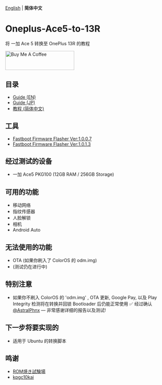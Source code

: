 [English](README.md) | **简体中文**

# Oneplus-Ace5-to-13R
将 一加 Ace 5 转换至 OnePlus 13R 的教程

<a href="https://www.buymeacoffee.com/kinginu" target="_blank"><img src="https://cdn.buymeacoffee.com/buttons/v2/default-yellow.png" alt="Buy Me A Coffee" style="height: 60px !important;width: 217px !important;" ></a>

## 目录
- [Guide (EN)](docs/convert_guide_en.md)
- [Guide (JP)](docs/convert_guide_jp.md)
- [教程 (简体中文)](docs/convert_guide_zh.md)

## 工具
- [Fastboot Firmware Flasher Ver:1.0.0.7](https://t.me/gt3neo5hub/521/207068)
- [Fastboot Firmware Flasher Ver:1.0.1.3](https://t.me/gt3neo5hub/521/269449)

## 经过测试的设备
- 一加 Ace5 PKG100 (12GB RAM / 256GB Storage)

## 可用的功能
- 移动网络
- 指纹传感器
- 人脸解锁
- 相机
- Android Auto

## 无法使用的功能
- OTA (如果你刷入了 ColorOS 的 odm.img)
- (测试仍在进行中)

## 特别注意
- 如果你不刷入 ColorOS 的 'odm.img' , OTA 更新, Google Pay, 以及 Play Integrity 检测将在转换并回锁 Bootloader 后仍能正常使用
✅ 经过确认 [@AstralPhnx](https://github.com/kinginu/Oneplus-Ace5-to-13R/issues/25) — 非常感谢详细的报告以及测试!

## 下一步将要实现的
- 适用于 Ubuntu 的转换脚本

## 鸣谢
- [ROM焼き試験場](https://mitanyan98.hatenablog.com/)
- [kpgc10kai](https://x.com/kpgc10kai_)

